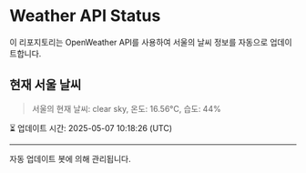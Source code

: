 
# Weather API Status

이 리포지토리는 OpenWeather API를 사용하여 서울의 날씨 정보를 자동으로 업데이트합니다.

## 현재 서울 날씨
> 서울의 현재 날씨: clear sky, 온도: 16.56°C, 습도: 44%

⏳ 업데이트 시간: 2025-05-07 10:18:26 (UTC)

---
자동 업데이트 봇에 의해 관리됩니다.
